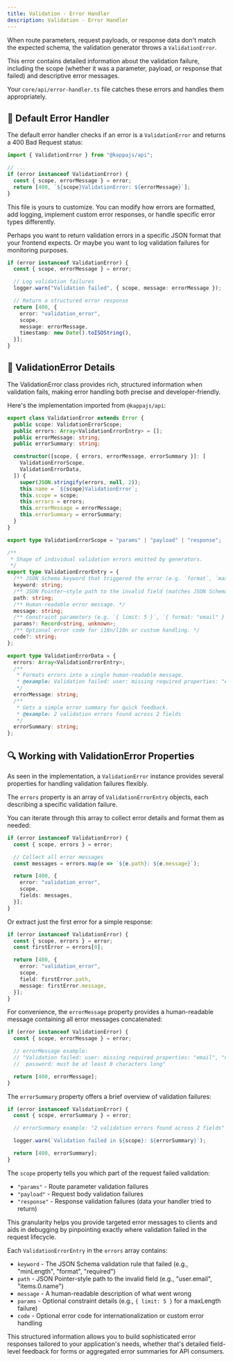 ```yaml
---
title: Validation - Error Handler
description: Validation - Error Handler
---
```


When route parameters, request payloads, or response data don't match the expected schema,
the validation generator throws a `ValidationError`.

This error contains detailed information about the validation failure,
including the scope (whether it was a parameter, payload, or response that failed)
and descriptive error messages.

Your `core/api/error-handler.ts` file catches these errors and handles them appropriately.

## 🚨 Default Error Handler

The default error handler checks if an error is a `ValidationError`
and returns a 400 Bad Request status:

```ts [core/api/error-handler.ts]
import { ValidationError } from "@kappajs/api";

// ...
if (error instanceof ValidationError) {
  const { scope, errorMessage } = error;
  return [400, `${scope}ValidationError: ${errorMessage}`];
}
```

This file is yours to customize.
You can modify how errors are formatted, add logging, implement custom error responses,
or handle specific error types differently.

Perhaps you want to return validation errors in a specific JSON format that your frontend expects.
Or maybe you want to log validation failures for monitoring purposes.

```ts [core/api/error-handler.ts]
if (error instanceof ValidationError) {
  const { scope, errorMessage } = error;

  // Log validation failures
  logger.warn("Validation failed", { scope, message: errorMessage });

  // Return a structured error response
  return [400, {
    error: "validation_error",
    scope,
    message: errorMessage,
    timestamp: new Date().toISOString(),
  }];
}
```

## 🔧 ValidationError Details

The ValidationError class provides rich, structured information when validation fails,
making error handling both precise and developer-friendly.

Here's the implementation imported from `@kappajs/api`:

```ts
export class ValidationError extends Error {
  public scope: ValidationErrorScope;
  public errors: Array<ValidationErrorEntry> = [];
  public errorMessage: string;
  public errorSummary: string;

  constructor([scope, { errors, errorMessage, errorSummary }]: [
    ValidationErrorScope,
    ValidationErrorData,
  ]) {
    super(JSON.stringify(errors, null, 2));
    this.name = `${scope}ValidationError`;
    this.scope = scope;
    this.errors = errors;
    this.errorMessage = errorMessage;
    this.errorSummary = errorSummary;
  }
}

export type ValidationErrorScope = "params" | "payload" | "response";

/**
 * Shape of individual validation errors emitted by generators.
 */
export type ValidationErrorEntry = {
  /** JSON Schema keyword that triggered the error (e.g. `format`, `maxItems`, `maxLength`). */
  keyword: string;
  /** JSON Pointer–style path to the invalid field (matches JSON Schema `instancePath`). */
  path: string;
  /** Human-readable error message. */
  message: string;
  /** Constraint parameters (e.g. `{ limit: 5 }`, `{ format: "email" }`). */
  params?: Record<string, unknown>;
  /** Optional error code for i18n/l10n or custom handling. */
  code?: string;
};

export type ValidationErrorData = {
  errors: Array<ValidationErrorEntry>;
  /**
   * Formats errors into a single human-readable message.
   * @example: Validation failed: user: missing required properties: "email", "name"; password: must be at least 8 characters long
   */
  errorMessage: string;
  /**
   * Gets a simple error summary for quick feedback.
   * @example: 2 validation errors found across 2 fields
   */
  errorSummary: string;
};
```

## 🔍 Working with ValidationError Properties

As seen in the implementation, a `ValidationError` instance provides several properties
for handling validation failures flexibly.

The `errors` property is an array of `ValidationErrorEntry` objects,
each describing a specific validation failure.

You can iterate through this array to collect error details and format them as needed:

```ts [core/api/error-handler.ts]
if (error instanceof ValidationError) {
  const { scope, errors } = error;

  // Collect all error messages
  const messages = errors.map(e => `${e.path}: ${e.message}`);

  return [400, {
    error: "validation_error",
    scope,
    fields: messages,
  }];
}
```

Or extract just the first error for a simple response:

```ts [core/api/error-handler.ts]
if (error instanceof ValidationError) {
  const { scope, errors } = error;
  const firstError = errors[0];

  return [400, {
    error: "validation_error",
    scope,
    field: firstError.path,
    message: firstError.message,
  }];
}
```

For convenience, the `errorMessage` property provides a human-readable message
containing all error messages concatenated:

```ts [core/api/error-handler.ts]
if (error instanceof ValidationError) {
  const { scope, errorMessage } = error;

  // errorMessage example:
  // "Validation failed: user: missing required properties: "email", "name";
  //  password: must be at least 8 characters long"

  return [400, errorMessage];
}
```

The `errorSummary` property offers a brief overview of validation failures:

```ts [core/api/error-handler.ts]
if (error instanceof ValidationError) {
  const { scope, errorSummary } = error;

  // errorSummary example: "2 validation errors found across 2 fields"

  logger.warn(`Validation failed in ${scope}: ${errorSummary}`);

  return [400, errorSummary];
}
```

The `scope` property tells you which part of the request failed validation:

- `"params"` - Route parameter validation failures
- `"payload"` - Request body validation failures
- `"response"` - Response validation failures (data your handler tried to return)

This granularity helps you provide targeted error messages to clients
and aids in debugging by pinpointing exactly where validation failed in the request lifecycle.

Each `ValidationErrorEntry` in the `errors` array contains:

- `keyword` - The JSON Schema validation rule that failed (e.g., "minLength", "format", "required")
- `path` - JSON Pointer-style path to the invalid field (e.g., "user.email", "items.0.name")
- `message` - A human-readable description of what went wrong
- `params` - Optional constraint details (e.g., `{ limit: 5 }` for a maxLength failure)
- `code` - Optional error code for internationalization or custom error handling

This structured information allows you to build sophisticated error responses
tailored to your application's needs, whether that's detailed field-level feedback for forms
or aggregated error summaries for API consumers.

